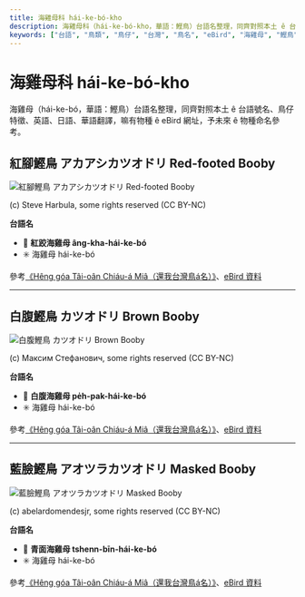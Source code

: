 ```yaml
---
title: 海雞母科 hái-ke-bó-kho
description: 海雞母科（hái-ke-bó-kho，華語：鰹鳥）台語名整理，同齊對照本土 ê 台語號名、鳥仔特徵、英語、日語、華語翻譯，嘛有物種 ê eBird 網址，予未來 ê 物種命名參考。
keywords: ["台語", "鳥類", "鳥仔", "台灣", "鳥名", "eBird", "海雞母", "鰹鳥"]
---
```


# 海雞母科 hái-ke-bó-kho

海雞母（hái-ke-bó，華語：鰹鳥）台語名整理，同齊對照本土 ê 台語號名、鳥仔特徵、英語、日語、華語翻譯，嘛有物種 ê eBird 網址，予未來 ê 物種命名參考。

## 紅腳鰹鳥 アカアシカツオドリ Red-footed Booby

![紅腳鰹鳥 アカアシカツオドリ Red-footed Booby](https://inaturalist-open-data.s3.amazonaws.com/photos/47190674/medium.jpg)

(c) Steve Harbula, some rights reserved (CC BY-NC)

**台語名**

- 🎯 **紅跤海雞母 âng-kha-hái-ke-bó**
- ✳️ 海雞母 hái-ke-bó

參考[《Hêng góa Tâi-oân Chiáu-á Miâ（還我台灣鳥á名）》](https://siaulahjih.github.io/TaiOanChiauA/)、[eBird 資料](https://ebird.org/species/refboo)

---

## 白腹鰹鳥 カツオドリ Brown Booby

![白腹鰹鳥 カツオドリ Brown Booby](https://inaturalist-open-data.s3.amazonaws.com/photos/211511287/medium.jpg)

(c) Максим Стефанович, some rights reserved (CC BY-NC)

**台語名**

- 🎯 **白腹海雞母 pe̍h-pak-hái-ke-bó**
- ✳️ 海雞母 hái-ke-bó

參考[《Hêng góa Tâi-oân Chiáu-á Miâ（還我台灣鳥á名）》](https://siaulahjih.github.io/TaiOanChiauA/)、[eBird 資料](https://ebird.org/species/brnboo)

---

## 藍臉鰹鳥 アオツラカツオドリ Masked Booby

![藍臉鰹鳥 アオツラカツオドリ Masked Booby](https://inaturalist-open-data.s3.amazonaws.com/photos/214608110/medium.jpg)

(c) abelardomendesjr, some rights reserved (CC BY-NC)

**台語名**

- 🎯 **青面海雞母 tshenn-bīn-hái-ke-bó**
- ✳️ 海雞母 hái-ke-bó

參考[《Hêng góa Tâi-oân Chiáu-á Miâ（還我台灣鳥á名）》](https://siaulahjih.github.io/TaiOanChiauA/)、[eBird 資料](https://ebird.org/species/masboo)
